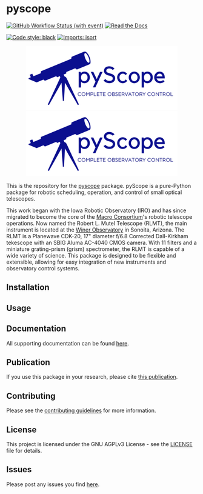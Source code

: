 # pyscope
 <!---
[![PyPI - License](https://img.shields.io/pypi/l/pyscope)](https://pypi.org/project/pyscope/)
[![PyPI - Package Version](https://img.shields.io/pypi/v/pyscope)](https://pypi.org/project/pyscope/)
[![PyPI - Python Version](https://img.shields.io/pypi/pyversions/pyscope?logo=Python)](https://pypi.org/project/pyscope/)
[![PyPI - Downloads](https://img.shields.io/pypi/dm/pyscope?logo=python)](https://pypi.org/project/pyscope/)
[![Conda](https://img.shields.io/conda/dn/conda-forge/pyscope?logo=Anaconda)](https://anaconda.org/conda-forge/pyscope)
--->
[![GitHub Workflow Status (with event)](https://img.shields.io/github/actions/workflow/status/WWGolay/pyscope/formatting.yml?logo=GitHub&label=CI)](https://github.com/WWGolay/pyscope/actions/workflows/formatting.yml)
[![Read the Docs](https://img.shields.io/readthedocs/pyscope?logo=ReadtheDocs)](https://pyscope.readthedocs.io/en/latest/)
<!--- ![pre-commit](https://img.shields.io/badge/pre--commit-enabled-brightgreen?logo=pre-commit)](https://github.com/pre-commit/pre-commit) --->
[![Code style: black](https://img.shields.io/badge/code%20style-black-000000.svg)](https://github.com/psf/black)
[![Imports: isort](https://img.shields.io/badge/%20imports-isort-%231674b1?style=flat&labelColor=ef8336)](https://pycqa.github.io/isort/)

<div align="center">
<img src="pyScopeCrop.png" alt="Placeholder Logo" width="400"></img>
</div>

<div align="center">
<img src="pyScopeCrop.png" alt="Placeholder Logo" width="400"></img>
</div>

This is the repository for the [pyscope](https://github.com/WWGolay/pyscope) package. pyScope is a pure-Python package for robotic scheduling, operation, and control of small optical telescopes. 

This work began with the Iowa Robotic Observatory (IRO) and has since migrated to become the core of the [Macro Consortium](https://macroconsortium.org/)'s robotic telescope operations. Now named the Robert L. Mutel Telescope (RLMT), the main instrument is located at the [Winer Observatory](https://winer.org/) in Sonoita, Arizona. The RLMT is a Planewave CDK-20, 17" diameter f/6.8 Corrected Dall-Kirkham tekescope with an SBIG Aluma AC-4040 CMOS camera. With 11 filters and a miniature grating-prism (grism) spectrometer, the RLMT is capable of a wide variety of science. This package is designed to be flexible and extensible, allowing for easy integration of new instruments and observatory control systems. 

## Installation


## Usage


## Documentation
All supporting documentation can be found [here](https://pyscope.readthedocs.io/en/latest/index.html).

## Publication
If you use this package in your research, please cite [this publication](CITE).

## Contributing
Please see the [contributing guidelines](https://pyscope.readthedocs.io/en/latest/development.html) for more information.

## License
This project is licensed under the GNU AGPLv3 License - see the [LICENSE](LICENSE) file for details.

## Issues
Please post any issues you find [here](https://github.com/WWGolay/pyScope/issues).